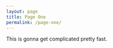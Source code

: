 ```yaml
---
layout: page
title: Page One
permalink: /page-one/
---
```


This is gonna get complicated pretty fast.